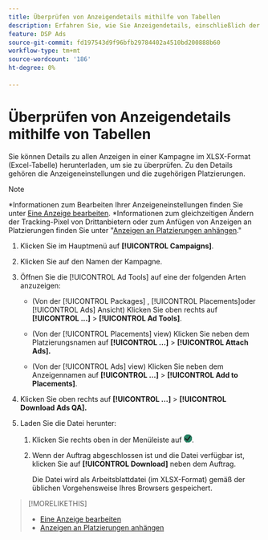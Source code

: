 ```yaml
---
title: Überprüfen von Anzeigendetails mithilfe von Tabellen
description: Erfahren Sie, wie Sie Anzeigendetails, einschließlich der Anzeigeneinstellungen und der zugehörigen Platzierungen, mithilfe von Tabellen überprüfen können.
feature: DSP Ads
source-git-commit: fd197543d9f96bfb29784402a4510bd200888b60
workflow-type: tm+mt
source-wordcount: '186'
ht-degree: 0%

---
```


# Überprüfen von Anzeigendetails mithilfe von Tabellen

Sie können Details zu allen Anzeigen in einer Kampagne im XLSX-Format (Excel-Tabelle) herunterladen, um sie zu überprüfen. Zu den Details gehören die Anzeigeneinstellungen und die zugehörigen Platzierungen.<!-- Clarify once I can get this to work: Do these include all ads in the campaign, only active ads in live or pending campaigns, or what? -->

>[!NOTE]
>
>*Informationen zum Bearbeiten Ihrer Anzeigeneinstellungen finden Sie unter [Eine Anzeige bearbeiten](/help/dsp/campaign-management/ads/ad-edit.md).
>*Informationen zum gleichzeitigen Ändern der Tracking-Pixel von Drittanbietern oder zum Anfügen von Anzeigen an Platzierungen finden Sie unter &quot;[Anzeigen an Platzierungen anhängen](/help/dsp/campaign-management/ads/ad-attach-to-placement.md).&quot;

1. Klicken Sie im Hauptmenü auf **[!UICONTROL Campaigns]**.

1. Klicken Sie auf den Namen der Kampagne.

1. Öffnen Sie die [!UICONTROL Ad Tools] auf eine der folgenden Arten anzuzeigen:

   * (Von der [!UICONTROL Packages] , [!UICONTROL Placements]oder [!UICONTROL Ads] Ansicht) Klicken Sie oben rechts auf **[!UICONTROL ...]** > **[!UICONTROL Ad Tools]**.

   * (Von der [!UICONTROL Placements] view) Klicken Sie neben dem Platzierungsnamen auf **[!UICONTROL ...]** > **[!UICONTROL Attach Ads].**

   * (Von der [!UICONTROL Ads] view) Klicken Sie neben dem Anzeigennamen auf  **[!UICONTROL ...]** > **[!UICONTROL Add to Placements]**.

1. Klicken Sie oben rechts auf **[!UICONTROL ...]** > **[!UICONTROL Download Ads QA].**

1. Laden Sie die Datei herunter:

   1. Klicken Sie rechts oben in der Menüleiste auf ![Aufträge](/help/dsp/assets/downloads.png).

   1. Wenn der Auftrag abgeschlossen ist und die Datei verfügbar ist, klicken Sie auf **[!UICONTROL Download]** neben dem Auftrag.

      Die Datei wird als Arbeitsblattdatei (im XLSX-Format) gemäß der üblichen Vorgehensweise Ihres Browsers gespeichert.

>[!MORELIKETHIS]
>
>* [Eine Anzeige bearbeiten](/help/dsp/campaign-management/ads/ad-edit.md)
>* [Anzeigen an Platzierungen anhängen](/help/dsp/campaign-management/ads/ad-attach-to-placement.md)
